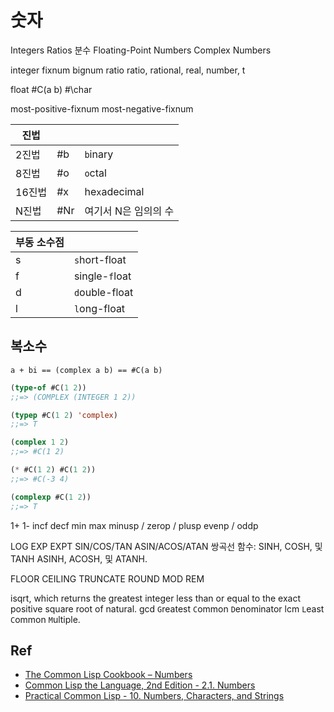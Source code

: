 # 숫자

Integers
Ratios 분수
Floating-Point Numbers
Complex Numbers

integer
  fixnum
  bignum
ratio
ratio, rational, real, number, t



float
#C(a b)
#\char


most-positive-fixnum
most-negative-fixnum

| 진법   |     |                      |
| ------ | --- | -------------------- |
| 2진법  | #b  | `b`inary             |
| 8진법  | #o  | `o`ctal              |
| 16진법 | #x  | he`x`adecimal        |
| N진법  | #Nr | 여기서 N은 임의의 수 |

| 부동 소수점 |                |
| ----------- | -------------- |
| s           | `s`hort-float  |
| f           | single-`f`loat |
| d           | `d`ouble-float |
| l           | `l`ong-float   |

## 복소수

`a + bi == (complex a b) == #C(a b)`

``` lisp
(type-of #C(1 2))
;;=> (COMPLEX (INTEGER 1 2))

(typep #C(1 2) 'complex)
;;=> T

(complex 1 2)
;;=> #C(1 2)

(* #C(1 2) #C(1 2))
;;=> #C(-3 4)

(complexp #C(1 2))
;;=> T
```

1+
1-
incf
decf
min
max
minusp / zerop / plusp
evenp / oddp

LOG
EXP
EXPT
SIN/COS/TAN
ASIN/ACOS/ATAN
쌍곡선 함수: SINH, COSH, 및 TANH
ASINH, ACOSH, 및 ATANH.



FLOOR
CEILING
TRUNCATE
ROUND
MOD
REM


isqrt, which returns the greatest integer less than or equal to the exact positive square root of natural.
gcd `G`reatest `C`ommon `D`enominator
lcm `L`east `C`ommon `M`ultiple.


## Ref

- [The Common Lisp Cookbook – Numbers](https://lispcookbook.github.io/cl-cookbook/numbers.html)
- [Common Lisp the Language, 2nd Edition - 2.1. Numbers](https://www.cs.cmu.edu/Groups/AI/html/cltl/clm/node16.html#SECTION00610000000000000000)
- [Practical Common Lisp - 10. Numbers, Characters, and Strings](https://gigamonkeys.com/book/numbers-characters-and-strings.html)

